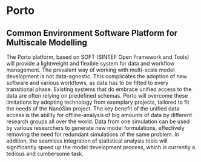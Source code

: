 Porto
=====

Common Environment Software Platform for Multiscale Modelling
-------------------------------------------------------------

The Porto platform, based on SOFT (SINTEF Open Framework and Tools) will provide a lightweight and flexible system for data and workflow management. The prevalent way of working with multi-scale model development is not data-agnostic. This complicates the adoption of new software and various workflows, as data has to be fitted to every transitional phase. Existing systems that do embrace unified access to the data are often relying on predefined schemas. Porto will overcome these limitations by adopting technology from exemplary projects, tailored to fit the needs of the NanoSim project. The key benefit of the unified data access is the ability for offline-analysis of big amounts of data by different research groups all over the world. Data from one simulation can be used by various researchers to generate new model formulations, effectively removing the need for redundant simulations of the same problem. In addition, the seamless integration of statistical analysis tools will significantly speed up the model development process, which is currently a tedious and cumbersome task.

